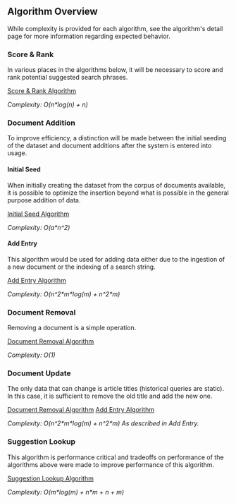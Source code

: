 ## Algorithm Overview
While complexity is provided for each algorithm, see the algorithm's detail page for more information regarding expected behavior.

### Score & Rank
In various places in the algorithms below, it will be necessary to score and rank potential suggested search phrases.

[Score & Rank Algorithm](./ScoreRank.md)

_Complexity: O(n\*log(n) + n)_

### Document Addition
To improve efficiency, a distinction will be made between the initial seeding of the dataset and document additions after the system is entered into usage.

#### Initial Seed
When initially creating the dataset from the corpus of documents available, it is possible to optimize the insertion beyond what is possible in the general purpose addition of data.

[Initial Seed Algorithm](./InitialSeed.md)

_Complexity: O(a\*n^2)_

#### Add Entry
This algorithm would be used for adding data either due to the ingestion of a new document or the indexing of a search string.

[Add Entry Algorithm](./AddEntry.md)

_Complexity: O(n^2\*m\*log(m) + n^2\*m)_

### Document Removal
Removing a document is a simple operation.

[Document Removal Algorithm](./DocumentRemoval.md)

_Complexity: O(1)_

### Document Update
The only data that can change is article titles (historical queries are static). In this case, it is sufficient to remove the old title and add the new one.

[Document Removal Algorithm](./DocumentRemoval.md)
[Add Entry Algorithm](./AddEntry.md)

_Complexity: O(n^2\*m\*log(m) + n^2\*m) As described in Add Entry._

### Suggestion Lookup
This algorithm is performance critical and tradeoffs on performance of the algorithms above were made to improve performance of this algorithm.

[Suggestion Lookup Algorithm](./SuggestionLookup.md)

_Complexity: O(m\*log(m) + n\*m + n + m)_